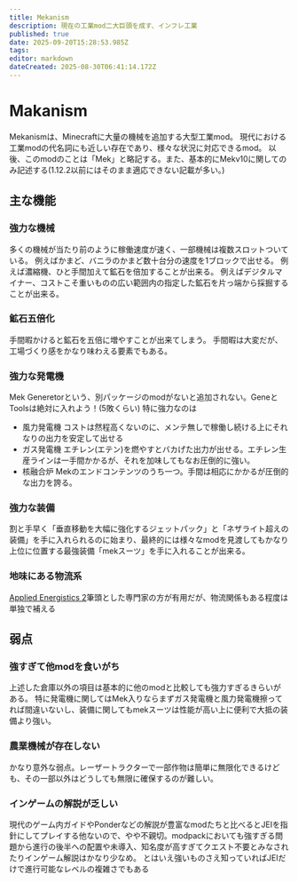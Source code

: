 ```yaml
---
title: Mekanism
description: 現在の工業mod二大巨頭を成す、インフレ工業
published: true
date: 2025-09-20T15:28:53.985Z
tags: 
editor: markdown
dateCreated: 2025-08-30T06:41:14.172Z
---
```


# Makanism
Mekanismは、Minecraftに大量の機械を追加する大型工業mod。
現代における工業modの代名詞にも近しい存在であり、様々な状況に対応できるmod。
以後、このmodのことは「Mek」と略記する。また、基本的にMekv10に関してのみ記述する(1.12.2以前にはそのまま適応できない記載が多い。)
## 主な機能
### 強力な機械
多くの機械が当たり前のように稼働速度が速く、一部機械は複数スロットついている。
例えばかまど、バニラのかまど数十台分の速度を1ブロックで出せる。
例えば濃縮機、ひと手間加えて鉱石を倍加することが出来る。
例えばデジタルマイナー、コストこそ重いものの広い範囲内の指定した鉱石を片っ端から採掘することが出来る。
### 鉱石五倍化
手間暇かけると鉱石を五倍に増やすことが出来てしまう。
手間暇は大変だが、工場づくり感をかなり味わえる要素でもある。
### 強力な発電機
Mek Generetorという、別パッケージのmodがないと追加されない。GeneとToolsは絶対に入れよう！(5敗くらい)
特に強力なのは
- 風力発電機
コストは然程高くないのに、メンテ無しで稼働し続ける上にそれなりの出力を安定して出せる
- ガス発電機
エチレン(エテン)を燃やすとバカげた出力が出せる。エチレン生産ラインは一手間かかるが、それを加味してもなお圧倒的に強い。
- 核融合炉
Mekのエンドコンテンツのうち一つ。手間は相応にかかるが圧倒的な出力を誇る。
### 強力な装備
割と手早く「垂直移動を大幅に強化するジェットパック」と「ネザライト超えの装備」を手に入れられるのに始まり、最終的には様々なmodを見渡してもかなり上位に位置する最強装備「mekスーツ」を手に入れることが出来る。
### 地味にある物流系
[Applied Energistics 2](/mod/ae2)筆頭とした専門家の方が有用だが、物流関係もある程度は単独で補える
## 弱点
### 強すぎて他modを食いがち
上述した倉庫以外の項目は基本的に他のmodと比較しても強力すぎるきらいがある。
特に発電機に関してはMek入りならまずガス発電機と風力発電機擦ってれば間違いないし、装備に関してもmekスーツは性能が高い上に便利で大抵の装備より強い。
### 農業機械が存在しない
かなり意外な弱点。レーザートラクターで一部作物は簡単に無限化できるけども、その一部以外はどうしても無限に確保するのが難しい。
### インゲームの解説が乏しい
現代のゲーム内ガイドやPonderなどの解説が豊富なmodたちと比べるとJEIを指針にしてプレイする他ないので、やや不親切。modpackにおいても強すぎる問題から進行の後半への配置や未導入、知名度が高すぎてクエスト不要とみなされたりインゲーム解説はかなり少なめ。
とはいえ強いものさえ知っていればJEIだけで進行可能なレベルの複雑さでもある
